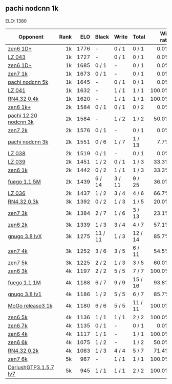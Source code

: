 ## pachi nodcnn 1k ##

ELO: 1380

Opponent | Rank | ELO | Black | Write | Total | Win rate
---------|-----:|----:|-------|-------|-------|-------:
[zen6 1D+](zen6%201D+.md) | 1k | 1776 | - | 0 / 1 | 0 / 1 | 0.0%
[LZ 043](LZ%20043.md) | 1k | 1727 | - | 0 / 1 | 0 / 1 | 0.0%
[zen6 1D-](zen6%201D-.md) | 1k | 1685 | 0 / 1 | - | 0 / 1 | 0.0%
[zen7 1k](zen7%201k.md) | 1k | 1673 | 0 / 1 | - | 0 / 1 | 0.0%
[pachi nodcnn 5k](pachi%20nodcnn%205k.md) | 1k | 1645 | - | 0 / 1 | 0 / 1 | 0.0%
[LZ 041](LZ%20041.md) | 1k | 1632 | - | 1 / 1 | 1 / 1 | 100.0%
[RN4.32 0.4k](RN4.32%200.4k.md) | 1k | 1620 | - | 1 / 1 | 1 / 1 | 100.0%
[zen6 1k+](zen6%201k+.md) | 2k | 1584 | 0 / 1 | 0 / 1 | 0 / 2 | 0.0%
[pachi 12.20 nodcnn 3k](pachi%2012.20%20nodcnn%203k.md) | 2k | 1584 | - | 1 / 2 | 1 / 2 | 50.0%
[zen7 2k](zen7%202k.md) | 2k | 1576 | 0 / 1 | - | 0 / 1 | 0.0%
[pachi nodcnn 3k](pachi%20nodcnn%203k.md) | 2k | 1551 | 0 / 6 | 1 / 7 | 1 / 13 | 7.7%
[LZ 038](LZ%20038.md) | 2k | 1519 | 0 / 1 | - | 0 / 1 | 0.0%
[LZ 039](LZ%20039.md) | 2k | 1451 | 1 / 2 | 0 / 1 | 1 / 3 | 33.3%
[zen6 1k](zen6%201k.md) | 2k | 1442 | 0 / 2 | 1 / 1 | 1 / 3 | 33.3%
[fuego 1.1 5M](fuego%201.1%205M.md) | 2k | 1439 | 6 / 14 | 3 / 11 | 9 / 25 | 36.0%
[LZ 036](LZ%20036.md) | 2k | 1437 | 1 / 2 | 3 / 4 | 4 / 6 | 66.7%
[RN4.32 0.3k](RN4.32%200.3k.md) | 3k | 1392 | 0 / 2 | 1 / 3 | 1 / 5 | 20.0%
[zen7 3k](zen7%203k.md) | 3k | 1384 | 2 / 7 | 1 / 6 | 3 / 13 | 23.1%
[zen6 2k](zen6%202k.md) | 3k | 1339 | 1 / 3 | 3 / 4 | 4 / 7 | 57.1%
[gnugo 3.8 lvX](gnugo%203.8%20lvX.md) | 3k | 1275 | 11 / 11 | 1 / 3 | 12 / 14 | 85.7%
[zen7 4k](zen7%204k.md) | 3k | 1252 | 3 / 6 | 3 / 5 | 6 / 11 | 54.5%
[zen7 5k](zen7%205k.md) | 3k | 1225 | 2 / 2 | 1 / 3 | 3 / 5 | 60.0%
[zen6 3k](zen6%203k.md) | 4k | 1197 | 2 / 2 | 5 / 5 | 7 / 7 | 100.0%
[fuego 1.1 1M](fuego%201.1%201M.md) | 4k | 1188 | 6 / 7 | 9 / 9 | 15 / 16 | 93.8%
[gnugo 3.8 lv1](gnugo%203.8%20lv1.md) | 4k | 1186 | 1 / 2 | 5 / 5 | 6 / 7 | 85.7%
[MoGo release3 1k](MoGo%20release3%201k.md) | 4k | 1180 | 6 / 6 | 5 / 5 | 11 / 11 | 100.0%
[zen6 5k](zen6%205k.md) | 4k | 1136 | 1 / 1 | 1 / 1 | 2 / 2 | 100.0%
[zen6 7k](zen6%207k.md) | 4k | 1135 | 0 / 1 | - | 0 / 1 | 0.0%
[zen6 4k](zen6%204k.md) | 4k | 1117 | 1 / 1 | - | 1 / 1 | 100.0%
[zen6 6k](zen6%206k.md) | 4k | 1075 | 1 / 2 | - | 1 / 2 | 50.0%
[RN4.32 0.2k](RN4.32%200.2k.md) | 4k | 1063 | 1 / 3 | 4 / 4 | 5 / 7 | 71.4%
[zen7 6k](zen7%206k.md) | 5k | 967 | - | 1 / 1 | 1 / 1 | 100.0%
[DariushGTP3.1.5.7 lv7](DariushGTP3.1.5.7%20lv7.md) | 5k | 945 | 1 / 1 | 1 / 1 | 2 / 2 | 100.0%
